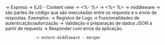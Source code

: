 -> Express
-> EJS - Content view
-> <%- %>
-> <%= %>
-> middleware -> são partes de código que são executadas entre os requests e o envio
                 de respostas.
                 Exemplos:
                 -> Registos de Logs
                 -> Funcionalidades de autenticação/autorização
                 -> Validação e preparação de dados JSON a partir de requests
                 -> Responder com erros da aplicação.

                 -> extern middleware - morgan